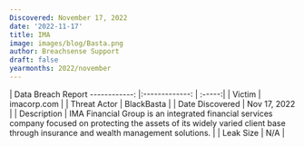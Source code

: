 ```yaml
---
Discovered: November 17, 2022
date: '2022-11-17'
title: IMA
image: images/blog/Basta.png
author: Breachsense Support
draft: false
yearmonths: 2022/november
---
```



| Data Breach Report
------------:     |:-------------:    | :-----:|
| Victim      | imacorp.com      | 
| Threat Actor      | BlackBasta      | 
| Date Discovered      | Nov 17, 2022      | 
| Description      | IMA Financial Group is an integrated financial services company focused on protecting the assets of its widely varied client base through insurance and wealth management solutions.      | 
| Leak Size      | N/A      | 

